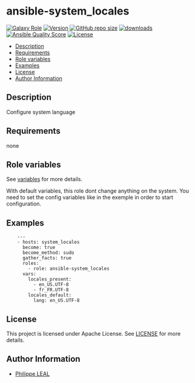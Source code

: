 # ansible-system_locales

[![Galaxy Role](https://img.shields.io/badge/galaxy-system_locales-purple?style=flat)](https://galaxy.ansible.com/lotusnoir/system_locales)
[![Version](https://img.shields.io/github/release/lotusnoir/ansible-system_locales.svg)](https://github.com/lotusnoir/ansible-system_locales/releases/latest)
[![GitHub repo size](https://img.shields.io/github/repo-size/lotusnoir/ansible-system_locales?color=orange&style=flat)](https://galaxy.ansible.com/lotusnoir/system_locales)
[![downloads](https://img.shields.io/ansible/role/d/56928)](https://galaxy.ansible.com/lotusnoir/system_locales)
[![Ansible Quality Score](https://img.shields.io/ansible/quality/56928)](https://galaxy.ansible.com/lotusnoir/system_locales)
[![License](https://img.shields.io/badge/license-Apache--2.0-brightgreen?style=flat)](https://opensource.org/licenses/Apache-2.0)

<!-- START doctoc generated TOC please keep comment here to allow auto update -->
<!-- DON'T EDIT THIS SECTION, INSTEAD RE-RUN doctoc TO UPDATE -->

- [Description](#description)
- [Requirements](#requirements)
- [Role variables](#role-variables)
- [Examples](#examples)
- [License](#license)
- [Author Information](#author-information)

<!-- END doctoc generated TOC please keep comment here to allow auto update -->

## Description

Configure system language
## Requirements

none

## Role variables

See [variables](/defaults/main.yml) for more details.

With default variables, this role dont change anything on the system. You need to set the config variables like in the exemple in order to start configuration.

## Examples


        ---
        - hosts: system_locales
          become: true
          become_method: sudo
          gather_facts: true
          roles:
            - role: ansible-system_locales
          vars:
            locales_present:
              - en_US.UTF-8
              - fr_FR.UTF-8
            locales_default:
              lang: en_US.UTF-8



## License

This project is licensed under Apache License. See [LICENSE](/LICENSE) for more details.

## Author Information

- [Philippe LEAL](https://github.com/lotusnoir)
